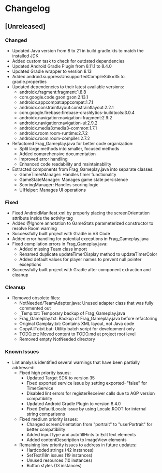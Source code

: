 # Changelog

## [Unreleased]
### Changed
- Updated Java version from 8 to 21 in build.gradle.kts to match the installed JDK
- Added custom task to check for outdated dependencies
- Updated Android Gradle Plugin from 8.11.1 to 8.4.0
- Updated Gradle wrapper to version 8.13
- Added android.suppressUnsupportedCompileSdk=35 to gradle.properties
- Updated dependencies to their latest available versions:
  - androidx.fragment:fragment:1.8.8
  - com.google.code.gson:gson:2.13.1
  - androidx.appcompat:appcompat:1.7.1
  - androidx.constraintlayout:constraintlayout:2.2.1
  - com.google.firebase:firebase-crashlytics-buildtools:3.0.4
  - androidx.navigation:navigation-fragment:2.9.2
  - androidx.navigation:navigation-ui:2.9.2
  - androidx.media3:media3-common:1.7.1
  - androidx.room:room-runtime:2.7.2
  - androidx.room:room-compiler:2.7.2
- Refactored Frag_Gameplay.java for better code organization:
  - Split large methods into smaller, focused methods
  - Added comprehensive documentation
  - Improved error handling
  - Enhanced code readability and maintainability
- Extracted components from Frag_Gameplay.java into separate classes:
  - GameTimerManager: Handles timer functionality
  - GameStateManager: Manages game state persistence
  - ScoringManager: Handles scoring logic
  - UIHelper: Manages UI operations

### Fixed
- Fixed AndroidManifest.xml by properly placing the screenOrientation attribute inside the activity tag
- Added @Ignore annotation to GameStats parameterized constructor to resolve Room warning
- Successfully built project with Gradle in VS Code
- Added error handling for potential exceptions in Frag_Gameplay.java
- Fixed compilation errors in Frag_Gameplay.java:
  - Added missing Team class import
  - Renamed duplicate updateTimerDisplay method to updateTimerColor
  - Added default values for player names to prevent null pointer exceptions
- Successfully built project with Gradle after component extraction and cleanup

### Cleanup
- Removed obsolete files:
  - NotNeeded/TeamAdapter.java: Unused adapter class that was fully commented out
  - _Temp.txt: Temporary backup of Frag_Gameplay.java
  - Frag_Gameplay.txt: Backup of Frag_Gameplay.java before refactoring
  - Original Gamplay.txt: Contains XML layout, not Java code
  - CopyAllTotxt.bat: Utility batch script for development only
  - TODO.txt: Moved content to TODO.md at project root level
  - Removed empty NotNeeded directory

### Known Issues
- Lint analysis identified several warnings that have been partially addressed:
  - Fixed high priority issues:
    - Updated Target SDK to version 35
    - Fixed exported service issue by setting exported="false" for TimerService
    - Disabled lint errors for registerReceiver calls due to AGP version compatibility
    - Updated Android Gradle Plugin to version 8.4.0
    - Fixed DefaultLocale issue by using Locale.ROOT for internal string comparisons
  - Fixed medium priority issues:
    - Changed screenOrientation from "portrait" to "userPortrait" for better compatibility
    - Added inputType and autofillHints to EditText elements
    - Added contentDescription to ImageView elements
  - Remaining low priority issues to address in future updates:
    - Hardcoded strings (42 instances)
    - SetTextI18n issues (19 instances)
    - Unused resources (10 instances)
    - Button styles (13 instances)